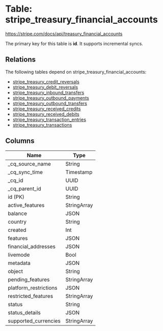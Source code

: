 # Table: stripe_treasury_financial_accounts

https://stripe.com/docs/api/treasury_financial_accounts

The primary key for this table is **id**.
It supports incremental syncs.
## Relations

The following tables depend on stripe_treasury_financial_accounts:
  - [stripe_treasury_credit_reversals](stripe_treasury_credit_reversals.md)
  - [stripe_treasury_debit_reversals](stripe_treasury_debit_reversals.md)
  - [stripe_treasury_inbound_transfers](stripe_treasury_inbound_transfers.md)
  - [stripe_treasury_outbound_payments](stripe_treasury_outbound_payments.md)
  - [stripe_treasury_outbound_transfers](stripe_treasury_outbound_transfers.md)
  - [stripe_treasury_received_credits](stripe_treasury_received_credits.md)
  - [stripe_treasury_received_debits](stripe_treasury_received_debits.md)
  - [stripe_treasury_transaction_entries](stripe_treasury_transaction_entries.md)
  - [stripe_treasury_transactions](stripe_treasury_transactions.md)

## Columns

| Name          | Type          |
| ------------- | ------------- |
|_cq_source_name|String|
|_cq_sync_time|Timestamp|
|_cq_id|UUID|
|_cq_parent_id|UUID|
|id (PK)|String|
|active_features|StringArray|
|balance|JSON|
|country|String|
|created|Int|
|features|JSON|
|financial_addresses|JSON|
|livemode|Bool|
|metadata|JSON|
|object|String|
|pending_features|StringArray|
|platform_restrictions|JSON|
|restricted_features|StringArray|
|status|String|
|status_details|JSON|
|supported_currencies|StringArray|